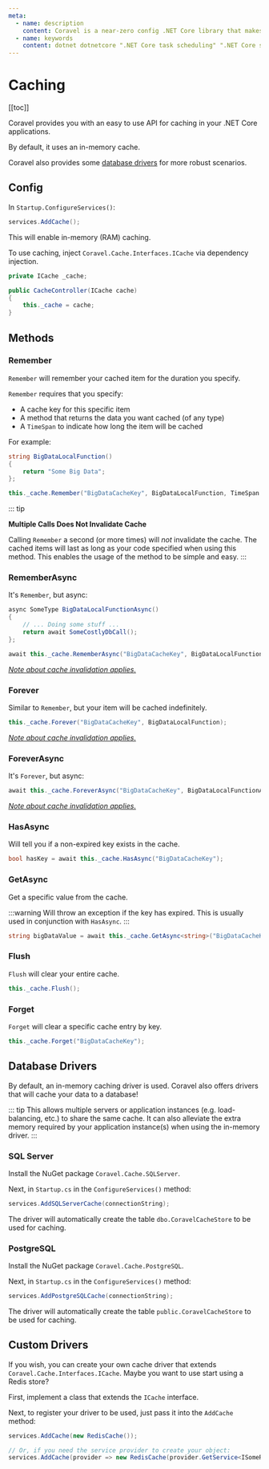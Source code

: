 ```yaml
---
meta:
  - name: description
    content: Coravel is a near-zero config .NET Core library that makes Task Scheduling, Caching, Queuing, Mailing, Event Broadcasting (and more) a breeze!
  - name: keywords
    content: dotnet dotnetcore ".NET Core task scheduling" ".NET Core scheduler" ".NET Core framework" ".NET Core Queue" ".NET Core Queuing" ".NET Core Caching" Coravel
---
```


# Caching

[[toc]]

Coravel provides you with an easy to use API for caching in your .NET Core applications.

By default, it uses an in-memory cache.

Coravel also provides some [database drivers](#database-drivers) for more robust scenarios.

## Config 

In `Startup.ConfigureServices()`:

```csharp
services.AddCache();
```

This will enable in-memory (RAM) caching.

To use caching, inject `Coravel.Cache.Interfaces.ICache` via dependency injection. 

```csharp
private ICache _cache;

public CacheController(ICache cache)
{
    this._cache = cache;
}
```

## Methods

### Remember

`Remember` will remember your cached item for the duration you specify. 

`Remember` requires that you specify:
- A cache key for this specific item
- A method that returns the data you want cached (of any type)
- A `TimeSpan` to indicate how long the item will be cached 

For example:

```csharp
string BigDataLocalFunction() 
{
    return "Some Big Data";
};

this._cache.Remember("BigDataCacheKey", BigDataLocalFunction, TimeSpan.FromMinutes(10));
```

::: tip

**Multiple Calls Does Not Invalidate Cache**

Calling `Remember` a second (or more times) will _not_ invalidate the cache. The cached items will last as long as your code specified when using this method. This enables the usage of the method to be simple and easy.
:::

### RememberAsync

It's `Remember`, but async:

```csharp
async SomeType BigDataLocalFunctionAsync() 
{
    // ... Doing some stuff ... 
    return await SomeCostlyDbCall();
};

await this._cache.RememberAsync("BigDataCacheKey", BigDataLocalFunctionAsync, TimeSpan.FromMinutes(10));
```

_[Note about cache invalidation applies.](#Multiple-Calls-Does-Not-Invalidate-Cache)_

### Forever

Similar to `Remember`, but your item will be cached indefinitely.

```csharp
this._cache.Forever("BigDataCacheKey", BigDataLocalFunction);
```

_[Note about cache invalidation applies.](#Multiple-Calls-Does-Not-Invalidate-Cache)_

### ForeverAsync

It's `Forever`, but async:

```csharp
await this._cache.ForeverAsync("BigDataCacheKey", BigDataLocalFunctionAsync);
```

_[Note about cache invalidation applies.](#Multiple-Calls-Does-Not-Invalidate-Cache)_

### HasAsync

Will tell you if a non-expired key exists in the cache.

```csharp
bool hasKey = await this._cache.HasAsync("BigDataCacheKey");
```

### GetAsync

Get a specific value from the cache. 

:::warning
Will throw an exception if the key has expired. This is usually used in conjunction with `HasAsync`.
:::

```csharp
string bigDataValue = await this._cache.GetAsync<string>("BigDataCacheKey");
```

### Flush

`Flush` will clear your entire cache.

```csharp
this._cache.Flush();
```

### Forget

`Forget` will clear a specific cache entry by key.

```csharp
this._cache.Forget("BigDataCacheKey");
```

## Database Drivers

By default, an in-memory caching driver is used. Coravel also offers drivers that will cache your data to a database!

::: tip
This allows multiple servers or application instances (e.g. load-balancing, etc.) to share the same cache. It can also alleviate the extra memory required by your application instance(s) when using the in-memory driver.
:::

### SQL Server

Install the NuGet package `Coravel.Cache.SQLServer`.

Next, in `Startup.cs` in the `ConfigureServices()` method:

```csharp
services.AddSQLServerCache(connectionString);
```

The driver will automatically create the table `dbo.CoravelCacheStore` to be used for caching.

### PostgreSQL

Install the NuGet package `Coravel.Cache.PostgreSQL`.

Next, in `Startup.cs` in the `ConfigureServices()` method:

```csharp
services.AddPostgreSQLCache(connectionString);
```

The driver will automatically create the table `public.CoravelCacheStore` to be used for caching.

## Custom Drivers

If you wish, you can create your own cache driver that extends `Coravel.Cache.Interfaces.ICache`. Maybe you want to use start using a Redis store? 

First, implement a class that extends the `ICache` interface.

Next, to register your driver to be used, just pass it into the `AddCache` method:

```csharp
services.AddCache(new RedisCache());

// Or, if you need the service provider to create your object:
services.AddCache(provider => new RedisCache(provider.GetService<ISomeRegisteredInterface>()));
```



